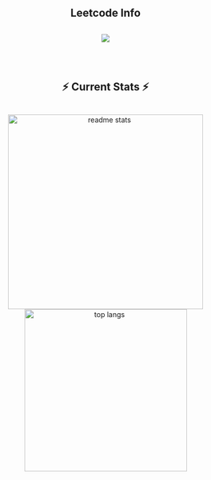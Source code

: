 <div align="center"> 
  
<!--   <h2>🐍 Contributions 🐍</h2>
  <img alt="snake eating my contributions" src="https://raw.githubusercontent.com/salesp07/salesp07/output/github-contribution-grid-snake.svg" />
</div> -->
<h2 align="center">Leetcode Info<h2>    
  <img  align=top flex-grow=1 src="https://leetcard.jacoblin.cool/anishkax?theme=dark&font=Nunito&ext=heatmap" />  
</p>

<br/>
<h2 align="center">⚡ Current Stats ⚡</h2>
<br/>
<div align="center">
  <!-- GitHub Profile Stats -->
  <img width=390 src="https://github-readme-stats.vercel.app/api?username=anishkax&show_icons=true&theme=react&rank_icon=github&border_radius=10" alt="readme stats" />
  
  <!-- Most Used Languages -->
  <img width=325 align="center" src="https://github-readme-stats.vercel.app/api/top-langs/?username=anishkax&hide=HTML&langs_count=8&layout=compact&theme=react&border_radius=10&size_weight=0.5&count_weight=0.5" alt="top langs" />
</div>
